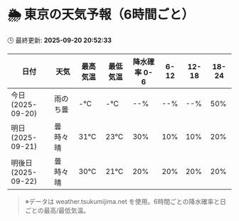 # 🌦️ 東京の天気予報（6時間ごと）

🕒 最終更新: **2025-09-20 20:52:33**

| 日付 | 天気 | 最高気温 | 最低気温 | 降水確率 0-6 | 6-12 | 12-18 | 18-24 |
|------|------|----------|----------|------------|------|------|------|
| 今日 (2025-09-20) | 雨のち曇 | -℃ | -℃ | --% | --% | --% | 50% |
| 明日 (2025-09-21) | 曇時々晴 | 31℃ | 23℃ | 30% | 10% | 10% | 20% |
| 明後日 (2025-09-22) | 曇時々晴 | 30℃ | 21℃ | 20% | 20% | 20% | 20% |

> ※データは weather.tsukumijima.net を使用。6時間ごとの降水確率と日ごとの最高/最低気温。